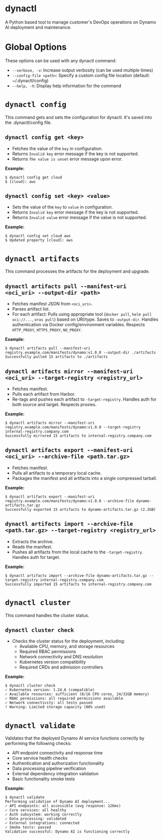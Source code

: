 # dynactl
A Python based tool to manage customer's DevOps operations on Dynamo AI deployment and maintenance.

# Global Options

These options can be used with any dynactl command:

- `--verbose, -v`: Increase output verbosity (can be used multiple times)
- `--config-file <path>`: Specify a custom config file location (default: ~/.dynactl/config)
- `--help, -h`: Display help information for the command

# `dynactl config`

This command gets and sets the configuration for dynactl. It's saved into the .dynactl/config file.

## `dynactl config get <key>`

- Fetches the value of the `key` in configuration.
- Returns `Invalid key` error message if the key is not supported.
- Returns `The value is unset` error message upon error.

**Example:**
```
$ dynactl config get cloud
$ [cloud]: aws
```

## `dynactl config set <key> <value>`

- Sets the value of the `key` to `value` in configuration.
- Returns `Invalid key` error message if the key is not supported.
- Returns `Invalid value` error message if the value is not supported.

**Example:**
```
$ dynactl config set cloud aws
$ Updated property [cloud]: aws
```

# `dynactl artifacts`

This command processes the artifacts for the deployment and upgrade.

## `dynactl artifacts pull --manifest-uri <oci_uri> --output-dir <path>`

- Fetches manifest JSON from `<oci_uri>`.
- Parses artifact list.
- For each artifact: Pulls using appropriate tool (`docker pull`, `helm pull oci://...`, `oras pull`) based on URI/type. Saves to `-output-dir`. Handles authentication via Docker config/environment variables. Respects `HTTP_PROXY`, `HTTPS_PROXY`, `NO_PROXY`.

**Example:**
```
$ dynactl artifacts pull --manifest-uri registry.example.com/manifests/dynamo:v1.0.0 --output-dir ./artifacts
Successfully pulled 15 artifacts to ./artifacts
```

## `dynactl artifacts mirror --manifest-uri <oci_uri> --target-registry <registry_url>`

- Fetches manifest.
- Pulls each artifact from Harbor.
- Re-tags and pushes each artifact to `-target-registry`. Handles auth for both source and target. Respects proxies.

**Example:**
```
$ dynactl artifacts mirror --manifest-uri registry.example.com/manifests/dynamo:v1.0.0 --target-registry internal-registry.company.com
Successfully mirrored 15 artifacts to internal-registry.company.com
```

## `dynactl artifacts export --manifest-uri <oci_uri> --archive-file <path.tar.gz>`

- Fetches manifest.
- Pulls all artifacts to a temporary local cache.
- Packages the manifest and all artifacts into a single compressed tarball.

**Example:**
```
$ dynactl artifacts export --manifest-uri registry.example.com/manifests/dynamo:v1.0.0 --archive-file dynamo-artifacts.tar.gz
Successfully exported 15 artifacts to dynamo-artifacts.tar.gz (2.3GB)
```

## `dynactl artifacts import --archive-file <path.tar.gz> --target-registry <registry_url>`

- Extracts the archive.
- Reads the manifest.
- Pushes all artifacts from the local cache to the `-target-registry`. Handles auth for target.

**Example:**
```
$ dynactl artifacts import --archive-file dynamo-artifacts.tar.gz --target-registry internal-registry.company.com
Successfully imported 15 artifacts to internal-registry.company.com
```

# `dynactl cluster`

This command handles the cluster status.

## `dynactl cluster check`

- Checks the cluster status for the deployment, including:
  - Available CPU, memory, and storage resources
  - Required RBAC permissions
  - Network connectivity and DNS resolution
  - Kubernetes version compatibility
  - Required CRDs and admission controllers

**Example:**
```
$ dynactl cluster check
✓ Kubernetes version: 1.24.6 (compatible)
✓ Available resources: sufficient (8/16 CPU cores, 24/32GB memory)
✓ RBAC permissions: all required permissions available
✓ Network connectivity: all tests passed
! Warning: Limited storage capacity (80% used)
```

# `dynactl validate`

Validates that the deployed Dynamo AI service functions correctly by performing the following checks:
- API endpoint connectivity and response time
- Core service health checks
- Authentication and authorization functionality
- Data processing pipeline verification
- External dependency integration validation
- Basic functionality smoke tests

**Example:**
```
$ dynactl validate
Performing validation of Dynamo AI deployment...
✓ API endpoints: all accessible (avg response: 126ms)
✓ Core services: all healthy
✓ Auth subsystem: working correctly
✓ Data processing: validated
✓ External integrations: connected
✓ Smoke tests: passed
Validation successful: Dynamo AI is functioning correctly
```